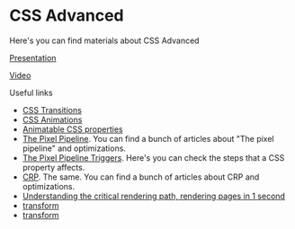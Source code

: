 # СSS Advanced

Here's you can find materials about СSS Advanced


[Presentation](https://docs.google.com/presentation/d/1GQSNX64NsClM0MtzamZqwaEKhflZEpaPTMo3-U2KteU/edit?usp=sharing)

[Video](https://drive.google.com/file/d/1J7Ext3Wu280B76176IldFIiMqMvtzMjO/view?usp=sharing)


Useful links
* [CSS Transitions](https://www.w3schools.com/css/css3_transitions.asp)
* [CSS Animations](https://www.w3schools.com/css/css3_animations.asp)
* [Animatable CSS properties](https://developer.mozilla.org/en-US/docs/Web/CSS/CSS_animated_properties)
* [The Pixel Pipeline](https://developers.google.com/web/fundamentals/performance/rendering). You can find a bunch of articles about "The pixel pipeline" and optimizations.
* [The Pixel Pipeline Triggers](https://csstriggers.com). Here's you can check the steps that a CSS property affects.
* [CRP](https://developers.google.com/web/fundamentals/performance/critical-rendering-path). The same. You can find a bunch of articles about CRP and optimizations.
* [Understanding the critical rendering path, rendering pages in 1 second](https://medium.com/@luisvieira_gmr/understanding-the-critical-rendering-path-rendering-pages-in-1-second-735c6e45b47a)
* [transform](https://css-tricks.com/almanac/properties/t/transform/)
* [transform](https://css-tricks.com/almanac/properties/t/transform/)
